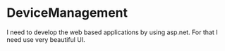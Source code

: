# DeviceManagement
I need to develop the web based applications by using asp.net. For that I need use very beautiful UI.
